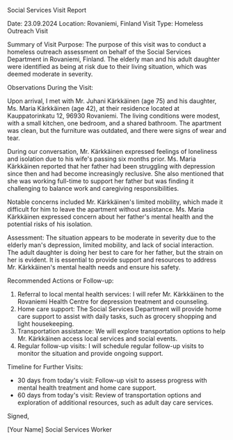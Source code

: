 Social Services Visit Report

Date: 23.09.2024
Location: Rovaniemi, Finland
Visit Type: Homeless Outreach Visit

Summary of Visit Purpose:
The purpose of this visit was to conduct a homeless outreach assessment on behalf of the Social Services Department in Rovaniemi, Finland. The elderly man and his adult daughter were identified as being at risk due to their living situation, which was deemed moderate in severity.

Observations During the Visit:

Upon arrival, I met with Mr. Juhani Kärkkäinen (age 75) and his daughter, Ms. Maria Kärkkäinen (age 42), at their residence located at Kauppatorinkatu 12, 96930 Rovaniemi. The living conditions were modest, with a small kitchen, one bedroom, and a shared bathroom. The apartment was clean, but the furniture was outdated, and there were signs of wear and tear.

During our conversation, Mr. Kärkkäinen expressed feelings of loneliness and isolation due to his wife's passing six months prior. Ms. Maria Kärkkäinen reported that her father had been struggling with depression since then and had become increasingly reclusive. She also mentioned that she was working full-time to support her father but was finding it challenging to balance work and caregiving responsibilities.

Notable concerns included Mr. Kärkkäinen's limited mobility, which made it difficult for him to leave the apartment without assistance. Ms. Maria Kärkkäinen expressed concern about her father's mental health and the potential risks of his isolation.

Assessment:
The situation appears to be moderate in severity due to the elderly man's depression, limited mobility, and lack of social interaction. The adult daughter is doing her best to care for her father, but the strain on her is evident. It is essential to provide support and resources to address Mr. Kärkkäinen's mental health needs and ensure his safety.

Recommended Actions or Follow-up:

1. Referral to local mental health services: I will refer Mr. Kärkkäinen to the Rovaniemi Health Centre for depression treatment and counseling.
2. Home care support: The Social Services Department will provide home care support to assist with daily tasks, such as grocery shopping and light housekeeping.
3. Transportation assistance: We will explore transportation options to help Mr. Kärkkäinen access local services and social events.
4. Regular follow-up visits: I will schedule regular follow-up visits to monitor the situation and provide ongoing support.

Timeline for Further Visits:

* 30 days from today's visit: Follow-up visit to assess progress with mental health treatment and home care support.
* 60 days from today's visit: Review of transportation options and exploration of additional resources, such as adult day care services.

Signed,

[Your Name]
Social Services Worker